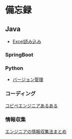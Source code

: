 # 備忘録

## Java

* [Excel読み込み](doc/ExcelFileReader.md)

### SpringBoot

### Python

* [バージョン管理]()

### コーディング
[コピペエンジニアあるある](https://qiita.com/mtanabe/items/74fc3f94f57a3119492f)  

### 情報収集
[エンジニアの情報収集法まとめ](https://qiita.com/nesheep5/items/e7196ba496e59bb2aa28)
